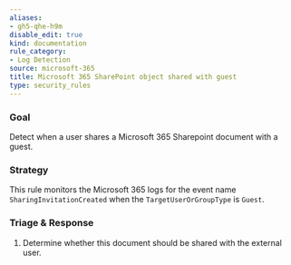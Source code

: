 ```yaml
---
aliases:
- gh5-qhe-h9m
disable_edit: true
kind: documentation
rule_category:
- Log Detection
source: microsoft-365
title: Microsoft 365 SharePoint object shared with guest
type: security_rules
---
```


### Goal
Detect when a user shares a Microsoft 365 Sharepoint document with a guest.

### Strategy
This rule monitors the Microsoft 365 logs for the event name `SharingInvitationCreated` when the `TargetUserOrGroupType` is `Guest`.

### Triage & Response
1. Determine whether this document should be shared with the external user.
